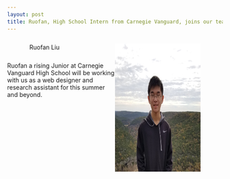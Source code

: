 ```yaml
---
layout: post
title: Ruofan, High School Intern from Carnegie Vanguard, joins our team
---
```

<head>
 <style>
  figure {
    padding: 12px;
  }
 </style>
 </head>
 
 <figure class="post">
 <img src="/photos/rliu.jpg" width="200" height="300" style="float: right">
 <figcaption>Ruofan Liu</figcaption>
 </figure>
Ruofan a rising Junior at Carnegie Vanguard High School will be working with us as a web designer and research assistant for this summer and beyond.
